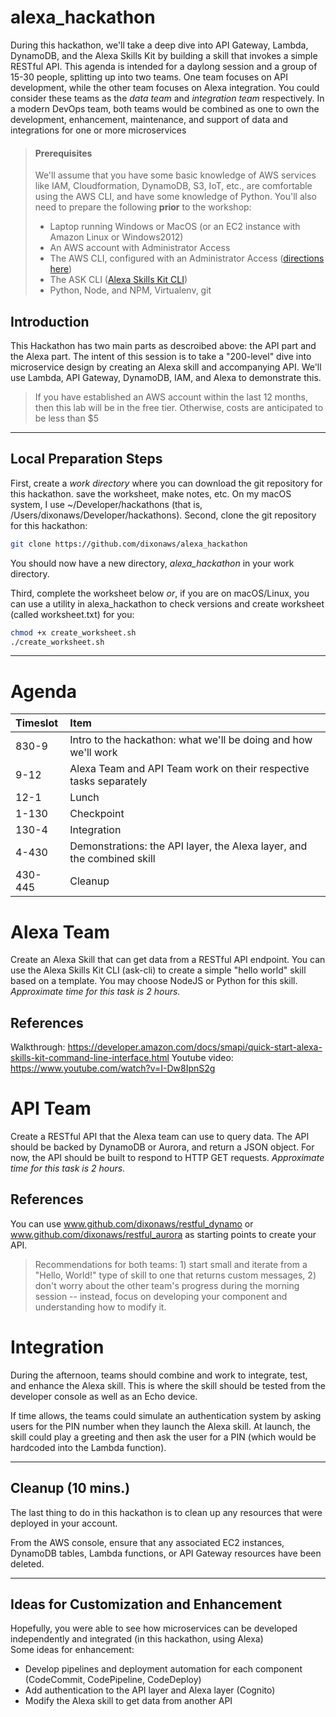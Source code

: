 # alexa_hackathon
During this hackathon, we'll take a deep dive into API Gateway, Lambda, DynamoDB, 
and the Alexa Skills Kit by building a skill that invokes a simple RESTful API. This agenda
is intended for a daylong session and a group of 15-30 people, splitting up into two teams. One
team focuses on API development, while the other team focuses on Alexa integration. You could consider
these teams as the *data team* and *integration team* respectively. In a modern DevOps team, both
teams would be combined as one to own the development, enhancement, maintenance, and support of
data and integrations for one or more microservices

> #### Prerequisites
>We'll assume that you have some basic knowledge of AWS 
services like IAM, Cloudformation, DynamoDB, S3, IoT, etc., 
are comfortable using the AWS CLI, and have some knowledge 
of Python. You'll also need to prepare the following <b>prior</b> 
to the workshop: 
>* Laptop running Windows or MacOS (or an EC2 instance with Amazon Linux or Windows2012)
>* An AWS account with Administrator Access
>* The AWS CLI, configured with an Administrator Access ([directions here](https://docs.aws.amazon.com/cli/latest/userguide/installing.html))
>* The ASK CLI ([Alexa Skills Kit CLI](https://developer.amazon.com/docs/smapi/quick-start-alexa-skills-kit-command-line-interface.html#step-1-prerequisites-for-using-ask-cli))
>* Python, Node, and NPM, Virtualenv, git

## Introduction
This Hackathon has two main parts as descroibed above: the API part and the Alexa part. The intent 
of this session is to take a "200-level" dive into microservice design by creating
an Alexa skill and accompanying API. We'll use Lambda, API Gateway, DynamoDB, 
IAM, and Alexa to demonstrate this. 

> If you have established an AWS account within the last 12 months, then this lab will be in the free tier. Otherwise, costs are anticipated to be less than $5

---

## Local Preparation Steps
First, create a *work directory* where you can download the git repository for this hackathon.
save the worksheet, make notes, etc. On my macOS system, I use ~/Developer/hackathons (that is, /Users/dixonaws/Developer/hackathons). 
Second, clone the git repository for this hackathon:
```bash
git clone https://github.com/dixonaws/alexa_hackathon
```

You should now have a new directory, *alexa_hackathon* in your work directory.

Third, complete the worksheet below *or*, if you are on macOS/Linux, you can use a utility in alexa_hackathon to
check versions and create worksheet (called worksheet.txt) for you:
```bash
chmod +x create_worksheet.sh
./create_worksheet.sh
```

---

# Agenda
| Timeslot | Item |
|:---|:---|
|830-9|Intro to the hackathon: what we'll be doing and how we'll work|
|9-12 |Alexa Team and API Team work on their respective tasks separately|
|12-1 |Lunch|
|1-130 |Checkpoint|
|130-4 |Integration|
|4-430 |Demonstrations: the API layer, the Alexa layer, and the combined skill|
|430-445 |Cleanup|

# Alexa Team
Create an Alexa Skill that can get data from a RESTful API endpoint. You can use the Alexa Skills Kit CLI (ask-cli)
to create a simple "hello world" skill based on a template. You may choose NodeJS or Python for this skill.
*Approximate time for this task is 2 hours.*

## References
Walkthrough: https://developer.amazon.com/docs/smapi/quick-start-alexa-skills-kit-command-line-interface.html
Youtube video: https://www.youtube.com/watch?v=I-Dw8IpnS2g

# API Team
Create a RESTful API that the Alexa team can use to query data. The API should be backed
by DynamoDB or Aurora, and return a JSON object. For now, the API should be built to respond to HTTP GET requests. 
*Approximate time for this task is 2 hours.*

## References
You can use www.github.com/dixonaws/restful_dynamo or www.github.com/dixonaws/restful_aurora as starting points 
to create your API. 

> Recommendations for both teams: 1) start small and iterate from a "Hello, World!" type of skill to one 
that returns custom messages, 2) don't worry about the other team's progress during the 
morning session -- instead, focus on developing your component and understanding how to modify it.

# Integration
During the afternoon, teams should combine and work to integrate, test, and enhance the Alexa skill. This is where
the skill should be tested from the developer console as well as an Echo device.

If time allows, the teams could simulate an authentication system by asking users for the PIN number when they 
launch the Alexa skill. At launch, the skill could play a greeting and then ask the user for a PIN (which would
be hardcoded into the Lambda function). 

---


## Cleanup (10 mins.)
The last thing to do in this hackathon is to clean up any resources that were deployed in your account. 


From the AWS console, ensure that any associated EC2 instances, DynamoDB tables, Lambda functions, or API Gateway resources have
been deleted.


---

## Ideas for Customization and Enhancement
Hopefully, you were able to see how microservices can be developed independently
and integrated (in this hackathon, using Alexa)<br>
Some ideas for enhancement:
* Develop pipelines and deployment automation for each component (CodeCommit, CodePipeline, CodeDeploy)
* Add authentication to the API layer and Alexa layer (Cognito)
* Modify the Alexa skill to get data from another API

